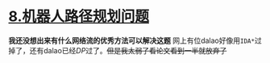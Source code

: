 # [$8.$机器人路径规划问题](https://www.luogu.org/problemnew/show/P2775)
**我还没想出来有什么网络流的优秀方法可以解决这题**
网上有位dalao好像用`IDA*`过掉了，还有dalao已经$DP$过了。~~但是我太弱了看论文看到一半就放弃了~~